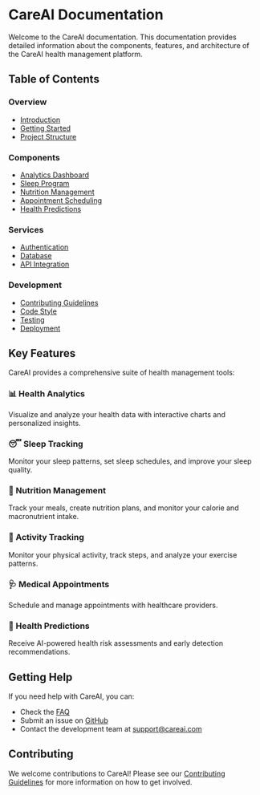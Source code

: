 # CareAI Documentation

Welcome to the CareAI documentation. This documentation provides detailed information about the components, features, and architecture of the CareAI health management platform.

## Table of Contents

### Overview
- [Introduction](./README.md)
- [Getting Started](./getting-started.md)
- [Project Structure](./project-structure.md)

### Components
- [Analytics Dashboard](./Analytics.md)
- [Sleep Program](./SleepProgram.md)
- [Nutrition Management](./nutrition-management.md)
- [Appointment Scheduling](./appointment-scheduling.md)
- [Health Predictions](./health-predictions.md)

### Services
- [Authentication](./authentication.md)
- [Database](./database.md)
- [API Integration](./api-integration.md)

### Development
- [Contributing Guidelines](./contributing.md)
- [Code Style](./code-style.md)
- [Testing](./testing.md)
- [Deployment](./deployment.md)

## Key Features

CareAI provides a comprehensive suite of health management tools:

### 📊 Health Analytics
Visualize and analyze your health data with interactive charts and personalized insights.

### 😴 Sleep Tracking
Monitor your sleep patterns, set sleep schedules, and improve your sleep quality.

### 🍎 Nutrition Management
Track your meals, create nutrition plans, and monitor your calorie and macronutrient intake.

### 🏃 Activity Tracking
Monitor your physical activity, track steps, and analyze your exercise patterns.

### 🩺 Medical Appointments
Schedule and manage appointments with healthcare providers.

### 🧠 Health Predictions
Receive AI-powered health risk assessments and early detection recommendations.

## Getting Help

If you need help with CareAI, you can:

- Check the [FAQ](./faq.md)
- Submit an issue on [GitHub](https://github.com/AlphaFrederic94/CareAI-disease/issues)
- Contact the development team at support@careai.com

## Contributing

We welcome contributions to CareAI! Please see our [Contributing Guidelines](./contributing.md) for more information on how to get involved.
